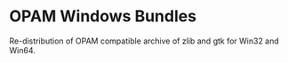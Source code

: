 OPAM Windows Bundles
====================

Re-distribution of OPAM compatible archive of zlib and gtk for Win32 and Win64.
